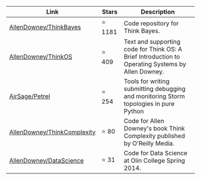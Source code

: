 | Link  | Stars   | Description
| ------------- | ------------- | ------------- |
|[AllenDowney/ThinkBayes](https://github.com/AllenDowney/ThinkBayes) | :star: 1181|Code repository for Think Bayes.|
|[AllenDowney/ThinkOS](https://github.com/AllenDowney/ThinkOS) | :star: 409|Text and supporting code for Think OS: A Brief Introduction to Operating Systems by Allen Downey.|
|[AirSage/Petrel](https://github.com/AirSage/Petrel) | :star: 254|Tools for writing submitting debugging and monitoring Storm topologies in pure Python|
|[AllenDowney/ThinkComplexity](https://github.com/AllenDowney/ThinkComplexity) | :star: 80|Code for Allen Downey's book Think Complexity published by O'Reilly Media.|
|[AllenDowney/DataScience](https://github.com/AllenDowney/DataScience) | :star: 31|Code for Data Science at Olin College Spring 2014.|

